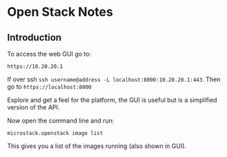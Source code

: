 # Open  Stack Notes

## Introduction

To access the web GUI go to: 

`https://10.20.20.1`

If over ssh `ssh username@address -L localhost:8000:10.20.20.1:443`. Then go to `https://localhost:8000`

Explore and get a feel for the platform, the GUI is useful but is a simplified version of the API.

Now open the command line and run:

`microstack.openstack image list`

This gives you a list of the images running (also shown in GUI).